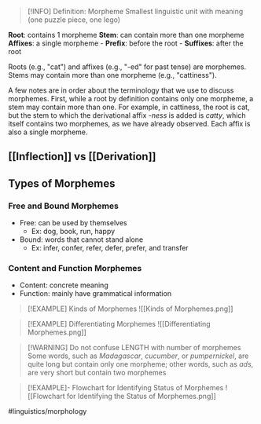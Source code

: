 
> [!INFO] Definition: Morpheme
> Smallest linguistic unit with meaning
> (one puzzle piece, one lego)

**Root**: contains 1 morpheme
**Stem**: can contain more than one morpheme
**Affixes**: a single morpheme
	- **Prefix**: before the root
	- **Suffixes**: after the root

Roots (e.g., "cat") and affixes (e.g., "-ed" for past tense) are morphemes.
Stems may contain more than one morpheme (e.g., "cattiness").

A few notes are in order about the terminology that we use to discuss morphemes. First, while a root by definition contains only one morpheme, a stem may contain more than one. For example, in cattiness, the root is cat, but the stem to which the derivational affix *-ness* is added is *catty*, which itself contains two morphemes, as we have already observed. Each affix is also a single morpheme. 

## [[Inflection]] vs [[Derivation]]
## Types of Morphemes

### Free and Bound Morphemes
- Free: can be used by themselves
	- Ex: dog, book, run, happy
- Bound: words that cannot stand alone
	- Ex: infer, confer, refer, defer, prefer, and transfer

### Content and Function Morphemes
- Content: concrete meaning
- Function: mainly have grammatical information


> [!EXAMPLE] Kinds of Morphemes
> ![[Kinds of Morphemes.png]]

> [!EXAMPLE] Differentiating Morphemes
> ![[Differentiating Morphemes.png]]

> [!WARNING] Do not confuse LENGTH with number of morphemes
> Some words, such as *Madagascar*, *cucumber*, or *pumpernickel*, are quite long but contain only one morpheme; other words, such as *ads*, are very short but contain two morphemes

> [!EXAMPLE]- Flowchart for Identifying Status of Morphemes
> ![[Flowchart for Identifying the Status of Morphemes.png]]


#linguistics/morphology 